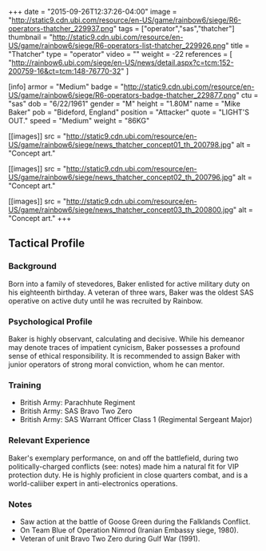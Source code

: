 +++
date = "2015-09-26T12:37:26-04:00"
image = "http://static9.cdn.ubi.com/resource/en-US/game/rainbow6/siege/R6-operators-thatcher_229937.png"
tags = ["operator","sas","thatcher"]
thumbnail = "http://static9.cdn.ubi.com/resource/en-US/game/rainbow6/siege/R6-operators-list-thatcher_229926.png"
title = "Thatcher"
type = "operator"
video = ""
weight = -22
references = [
  "http://rainbow6.ubi.com/siege/en-US/news/detail.aspx?c=tcm:152-200759-16&ct=tcm:148-76770-32"
]

[info]
  armor = "Medium"
  badge = "http://static9.cdn.ubi.com/resource/en-US/game/rainbow6/siege/R6-operators-badge-thatcher_229877.png"
  ctu = "sas"
  dob = "6/22/1961"
  gender = "M"
  height = "1.80M"
  name = "Mike Baker"
  pob = "Bideford, England"
  position = "Attacker"
  quote = "LIGHT'S OUT."
  speed = "Medium"
  weight = "86KG"

[[images]]
  src = "http://static9.cdn.ubi.com/resource/en-US/game/rainbow6/siege/news_thatcher_concept01_th_200798.jpg"
  alt = "Concept art."

[[images]]
  src = "http://static9.cdn.ubi.com/resource/en-US/game/rainbow6/siege/news_thatcher_concept02_th_200796.jpg"
  alt = "Concept art."

[[images]]
  src = "http://static9.cdn.ubi.com/resource/en-US/game/rainbow6/siege/news_thatcher_concept03_th_200800.jpg"
  alt = "Concept art."
+++

## Tactical Profile

### Background

Born into a family of stevedores, Baker enlisted for active military duty on his eighteenth birthday. A veteran of three wars, Baker was the oldest SAS operative on active duty until he was recruited by Rainbow.

### Psychological Profile

Baker is highly observant, calculating and decisive. While his demeanor may denote traces of impatient cynicism, Baker possesses a profound sense of ethical responsibility. It is recommended to assign Baker with junior operators of strong moral conviction, whom he can mentor.

### Training

* British Army: Parachhute Regiment
* British Army: SAS Bravo Two Zero
* British Army: SAS Warrant Officer Class 1 (Regimental Sergeant Major)

### Relevant Experience

Baker's exemplary performance, on and off the battlefield, during two politically-charged conflicts (see: notes) made him a natural fit for VIP protection duty. He is highly proficient in close quarters combat, and is a world-caliiber expert in anti-electronics operations.

### Notes

* Saw action at the battle of Goose Green during the Falklands Conflict.
* On Team Blue of Operation Nimrod (Iranian Embassy siege, 1980).
* Veteran of unit Bravo Two Zero during Gulf War (1991).
